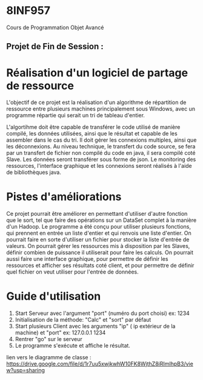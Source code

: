 # 8INF957
Cours de Programmation Objet Avancé
## Projet de Fin de Session : 

# Réalisation d'un logiciel de partage de ressource

L'objectif de ce projet est la réalisation d'un algorithme de répartition de ressource entre plusieurs machines principalement sous Windows, avec un programme répartie qui serait un tri de tableau d'entier.

L'algortihme doit être capable de transférer le code utilisé de manière compilé, les données utilisées, ainsi que le résultat et capable de les assembler dans le cas du tri. Il doit gérer les connexions multiples, ainsi que les déconnexions.
Au niveau technique, le transfert du code source, se fera par un transfert de fichier non compilé du code en java, il sera compilé coté Slave. Les données seront transférer sous forme de json. Le monitoring des ressources, l'interface graphique et les connexions seront réalisés à l'aide de bibliothèques java.

# Pistes d'améliorations
Ce projet pourrait être améliorer en permettant d'utiliser d'autre fonction que le sort, tel que faire des opérations sur un DataSet complet à la manière d'un Hadoop. Le programme a été conçu pour utiliser plusieurs fonctions, qui prennent en entrée un liste d'entier et qui renvois une liste d'entier. 
On pourrait faire en sorte d'utiliser un fichier pour stocker la liste d'entrée de valeurs.
On pourrait gérer les ressources mis à disposition par les Slaves, définir combien de puissance il utiliserait pour faire les calculs. 
On pourrait aussi faire une interface graphique, pour permettre de définir les ressources et afficher ses résultats coté client, et pour permettre de définir quel fichier on veut utiliser pour l'entrée de données.


# Guide d'utilisation
1. Start Serveur avec l'argument "port" (numéro du port choisi) ex: 1234
2. Initialisation de la méthode: "Calc" et "sort" par défaut
3. Start plusieurs Client avec les arguments "ip" ( ip extérieur de la machine) et "port" ex: 127.0.0.1 1234
4. Rentrer "go" sur le serveur
5. Le programme s'exécute et affiche le résultat.


lien vers le diagramme de classe : 
https://drive.google.com/file/d/1r7uu5xwjkwhW10FK8WjthZ8iRImIhpB3/view?usp=sharing
